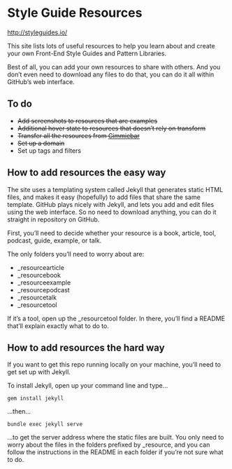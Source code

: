 # Style Guide Resources

http://styleguides.io/

This site lists lots of useful resources to help you learn about and create your own Front-End Style Guides and Pattern
Libraries.

Best of all, you can add your own resources to share with others. And you don’t even need to download any files to do that,
you can do it all within GitHub’s web interface.

## To do

* ~~Add screenshots to resources that are examples~~
* ~~Additional hover state to resources that doesn’t rely on transform~~
* ~~Transfer all the resources from [Gimmiebar](https://gimmebar.com/collection/4ecd439c2f0aaad734000022/front-end-styleguides)~~
* ~~Set up a domain~~
* Set up tags and filters

## How to add resources the easy way

The site uses a templating system called Jekyll that generates static HTML files, and makes it easy (hopefully) to add files
that share the same template. GitHub plays nicely with Jekyll, and lets you add and edit files using the web interface.
So no need to download anything, you can do it straight in repository on GitHub.

First, you’ll need to decide whether your resource is a book, article, tool, podcast, guide, example, or talk.

The only folders you’ll need to worry about are:

* _resourcearticle
* _resourcebook
* _resourceexample
* _resourcepodcast
* _resourcetalk
* _resourcetool

If it’s a tool, open up the _resourcetool folder. In there, you’ll find a README that’ll explain exactly what to do to.

## How to add resources the hard way

If you want to get this repo running locally on your machine, you’ll need to get set up with Jekyll.

To install Jekyll, open up your command line and type…

```
gem install jekyll
```

…then…

```
bundle exec jekyll serve
```

…to get the server address where the static files are built. You only need to worry about the files in the folders prefixed
by _resource, and you can follow the instructions in the README in each folder if you’re not sure what to do.

